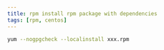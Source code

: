 ```yaml
---
title: rpm install rpm package with dependencies
tags: [rpm, centos]
---
```


```sh
yum --nogpgcheck --localinstall xxx.rpm
```
